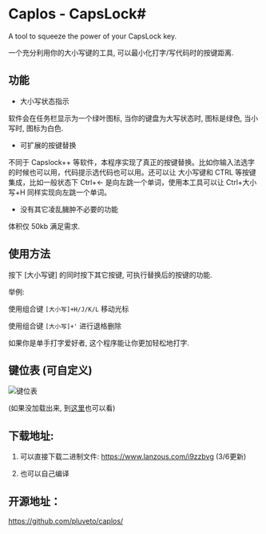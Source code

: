 # Caplos - CapsLock#

A tool to squeeze the power of your CapsLock key.

一个充分利用你的大小写键的工具, 可以最小化打字/写代码时的按键距离.

## 功能

* 大小写状态指示

软件会在任务栏显示为一个绿叶图标, 当你的键盘为大写状态时, 图标是绿色, 当小写时, 图标为白色.

* 可扩展的按键替换

不同于 Capslock++ 等软件，本程序实现了真正的按键替换。比如你输入法选字的时候也可以用，代码提示选代码也可以用。还可以让 大小写键和 CTRL 等按键集成，比如一般状态下 Ctrl+← 是向左跳一个单词，使用本工具可以让 Ctrl+大小写+H 同样实现向左跳一个单词。

* 没有其它凌乱臃肿不必要的功能

体积仅 50kb 满足需求.

## 使用方法

按下 \[大小写键\] 的同时按下其它按键, 可执行替换后的按键的功能.

举例:

使用组合键 `[大小写]+H/J/K/L` 移动光标

使用组合键 `[大小写]+'` 进行退格删除

如果你是单手打字爱好者, 这个程序能让你更加轻松地打字.

## 键位表 (可自定义)

![键位表](https://pluvet-1251765364.cos.ap-chengdu.myqcloud.com/CDN/2019/07/27/1564216524.png)

(如果没加载出来, 到[这里](https://www.pluvet.com/archives/calos.html)也可以看)

## 下载地址:

1. 可以直接下载二进制文件: https://www.lanzous.com/i9zzbvg (3/6更新)

2. 也可以自己编译

## 开源地址：

https://github.com/pluveto/caplos/

